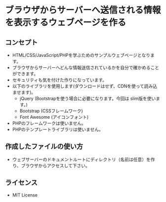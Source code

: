 ブラウザからサーバーへ送信される情報を表示するウェブページを作る
=========


コンセプト
-------

- HTML/CSS/JavaScript/PHPを学ぶためのサンプルウェブページとなります。
- ブラウザからサーバーへどんな情報送信されているかを自分で確かめることができます。
- セキュリティも気を付けた作りになっています。
- 以下のライブラリを使用します(ダウンロードはせず、CDNを使って読み込ませます)。
    - jQuery (Bootstrapを使う場合に必要になります。今回は slim版を使います。)
    - Bootstrap (CSSフレームワーク)
    - Font Awesome (アイコンフォント)
- PHPのフレームワークは使いません。
- PHPのテンプレートライブラリは使いません。


作成したファイルの使い方
-------

- ウェブサーバーのドキュメントルートにディレクトリ（名前は任意）を作り、ブラウザからアクセスして下さい。


ライセンス
-------

- MIT License

